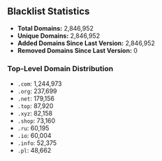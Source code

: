 ## Blacklist Statistics

- **Total Domains:** 2,846,952
- **Unique Domains:** 2,846,952
- **Added Domains Since Last Version:** 2,846,952
- **Removed Domains Since Last Version:** 0

### Top-Level Domain Distribution

-  `.com`: 1,244,973
-  `.org`: 237,699
-  `.net`: 179,156
-  `.top`: 87,920
-  `.xyz`: 82,158
-  `.shop`: 73,160
-  `.ru`: 60,195
-  `.io`: 60,004
-  `.info`: 52,375
-  `.pl`: 48,662
